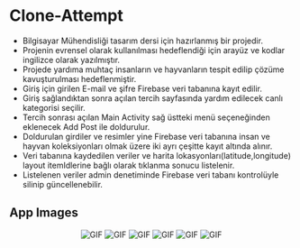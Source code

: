 # Clone-Attempt

* Bilgisayar Mühendisliği tasarım dersi için hazırlanmış bir projedir.<br>
* Projenin evrensel olarak kullanılması hedeflendiği için arayüz ve kodlar ingilizce olarak yazılmıştır.<br>
* Projede yardıma muhtaç insanların ve hayvanların tespit edilip çözüme kavuşturulması hedeflenmiştir.<br>
* Giriş için girilen E-mail ve şifre Firebase veri tabanına kayıt edilir.<br>
* Giriş sağlandıktan sonra açılan tercih sayfasında yardım edilecek canlı kategorisi seçilir.<br>
* Tercih sonrası açılan Main Activity sağ üstteki menü seçeneğinden eklenecek Add Post ile doldurulur.<br>
* Doldurulan girdiler ve resimler yine Firebase veri tabanına insan ve hayvan koleksiyonları olmak üzere iki ayrı çeşitte kayıt altında alınır.<br>
* Veri tabanına kaydedilen veriler ve harita lokasyonları(latitude,longitude) layout itemIdlerine bağlı olarak tıklanma sonucu listelenir.<br>
* Listelenen veriler admin denetiminde Firebase veri tabanı kontrolüyle silinip güncellenebilir.<br>


App Images
--------------
<p align="center">
  <img src="https://user-images.githubusercontent.com/71982171/148653897-5403031c-c3f5-48f7-9f34-032e4c520f17.png" alt="GIF" />
  <img src="https://user-images.githubusercontent.com/71982171/148653904-355f8418-e976-4c95-ab82-0e1877547e98.png" alt="GIF" />
  <img src="https://user-images.githubusercontent.com/71982171/148654298-b06f7dd9-1f32-46f8-ad5f-11f4c92701b7.png" alt="GIF" />
  <img src="https://user-images.githubusercontent.com/71982171/148654297-63657b65-dd7e-4a3d-8a1e-469335d589ea.png" alt="GIF" />
  <img src="https://user-images.githubusercontent.com/71982171/148653906-66e29c6e-6712-4bf7-8d5b-0fbebe76fc8c.png" alt="GIF" />
  <img src="https://user-images.githubusercontent.com/71982171/148653908-436e3949-6f85-4c73-80de-ddd75da9b9f3.png" alt="GIF" />
  
</p>
